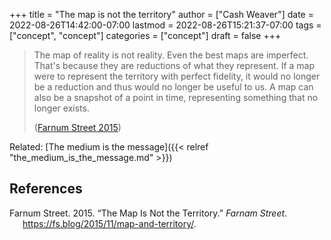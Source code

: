 +++
title = "The map is not the territory"
author = ["Cash Weaver"]
date = 2022-08-26T14:42:00-07:00
lastmod = 2022-08-26T15:21:37-07:00
tags = ["concept", "concept"]
categories = ["concept"]
draft = false
+++

> The map of reality is not reality. Even the best maps are imperfect. That's because they are reductions of what they represent. If a map were to represent the territory with perfect fidelity, it would no longer be a reduction and thus would no longer be useful to us. A map can also be a snapshot of a point in time, representing something that no longer exists.
>
> (<a href="#citeproc_bib_item_1">Farnum Street 2015</a>)

Related: [The medium is the message]({{< relref "the_medium_is_the_message.md" >}})

## References

<style>.csl-entry{text-indent: -1.5em; margin-left: 1.5em;}</style><div class="csl-bib-body">
  <div class="csl-entry"><a id="citeproc_bib_item_1"></a>Farnum Street. 2015. “The Map Is Not the Territory.” <i>Farnam Street</i>. <a href="https://fs.blog/2015/11/map-and-territory/">https://fs.blog/2015/11/map-and-territory/</a>.</div>
</div>

